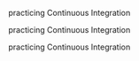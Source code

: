 practicing Continuous Integration

practicing Continuous Integration

practicing Continuous Integration
